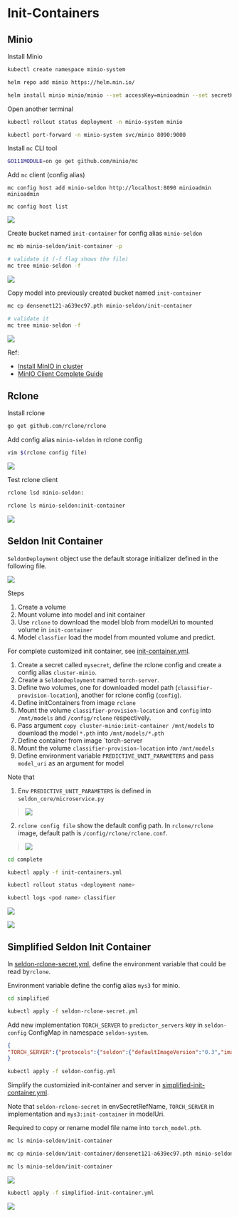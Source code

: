 # Init-Containers

## Minio

Install Minio

```bash
kubectl create namespace minio-system

helm repo add minio https://helm.min.io/

helm install minio minio/minio --set accessKey=minioadmin --set secretKey=minioadmin --namespace minio-system
```

Open another terminal

```bash
kubectl rollout status deployment -n minio-system minio

kubectl port-forward -n minio-system svc/minio 8090:9000
```

Install `mc` CLI tool

```bash
GO111MODULE=on go get github.com/minio/mc
```

Add `mc` client (config alias)

```
mc config host add minio-seldon http://localhost:8090 minioadmin minioadmin

mc config host list
```
![](https://i.imgur.com/dLUeRv7.png)



Create bucket named `init-container` for config alias `minio-seldon`

```bash
mc mb minio-seldon/init-container -p

# validate it (-f flag shows the file)
mc tree minio-seldon -f
```

![](https://i.imgur.com/TlDG465.png)

Copy model into previously created bucket named `init-container`

```bash
mc cp densenet121-a639ec97.pth minio-seldon/init-container

# validate it
mc tree minio-seldon -f
```

![](https://i.imgur.com/C37K7KI.png)

Ref:
- [Install MinIO in cluster](https://docs.seldon.io/projects/seldon-core/en/latest/examples/minio_setup.html)
- [MinIO Client Complete Guide](https://docs.min.io/docs/minio-client-complete-guide.html)


## Rclone

Install rclone

```bash
go get github.com/rclone/rclone
```

Add config alias `minio-seldon` in rclone config

```bash
vim $(rclone config file)
```

![](https://i.imgur.com/Fg7KfnP.png)

Test rclone client

```bash
rclone lsd minio-seldon:

rclone ls minio-seldon:init-container
```

![](https://i.imgur.com/Y02Fnwi.png)

## Seldon Init Container

`SeldonDeployment` object use the default storage initializer defined in the following file.

![](https://i.imgur.com/mkmxgS7.png)

Steps

1. Create a volume
2. Mount volume into model and init container
3. Use `rclone` to download the model blob from modelUri to mounted volume in `init-container`
4. Model `classfier` load the model from mounted volume and predict.

For complete customized init container, see [init-container.yml](complete/init-container.yml).

1. Create a secret called `mysecret`, define the rclone config and create a config alias `cluster-minio`.
2. Create a `SeldonDeployment` named `torch-server`.
1. Define two volumes, one for downloaded model path (`classifier-provision-location`), another for rclone config (`config`).
2. Define initContainers from image `rclone`
3. Mount the volume `classifier-provision-location` and `config` into `/mnt/models` and `/config/rclone` respectively.
4. Pass argument `copy cluster-minio:init-container /mnt/models` to download the model `*.pth` into `/mnt/models/*.pth`
5. Define container from image `torch-server
6. Mount the volume `classifier-provision-location` into `/mnt/models`
7. Define environment variable `PREDICTIVE_UNIT_PARAMETERS` and pass `model_uri` as an argument for model

Note that

1. Env `PREDICTIVE_UNIT_PARAMETERS` is defined in `seldon_core/microservice.py` 
> ![](https://i.imgur.com/1xQqT6n.png)
2. `rclone config file` show the default config path. In `rclone/rclone` image, default path is `/config/rclone/rclone.conf`.
> ![](https://i.imgur.com/B1aIm8z.png)

```bash
cd complete

kubectl apply -f init-containers.yml
```

```bash
kubectl rollout status <deployment name>
```

```bash
kubectl logs <pod name> classifier
```

![](https://i.imgur.com/NnXOUu5.png)

![](https://i.imgur.com/JgU4kVa.png)

## Simplified Seldon Init Container

In [seldon-rclone-secret.yml](simplified/seldon-rclone-secret.yml), define the environment variable that could be read by`rclone`.

Environment variable define the config alias `mys3` for minio. 

```bash
cd simplified

kubectl apply -f seldon-rclone-secret.yml
```

Add new implementation `TORCH_SERVER` to `predictor_servers` key in `seldon-config` ConfigMap in namespace `seldon-system`.

```json
{
"TORCH_SERVER":{"protocols":{"seldon":{"defaultImageVersion":"0.3","image":"titaneric/torch-server"}}}
}
```

```bash
kubectl apply -f seldon-config.yml
```

Simplify the customizied init-container and server in [simplified-init-container.yml](simplified/simplified-init-container.yml).

Note that `seldon-rclone-secret` in envSecretRefName, `TORCH_SERVER` in implementation and `mys3:init-container` in modelUri.

Required to copy or rename model file name into `torch_model.pth`.

```bash
mc ls minio-seldon/init-container

mc cp minio-seldon/init-container/densenet121-a639ec97.pth minio-seldon/init-container/torch_model.pth

mc ls minio-seldon/init-container 
```

![](https://i.imgur.com/NDGPH4x.png)

```bash
kubectl apply -f simplified-init-container.yml
```

![](https://i.imgur.com/MRe6Ado.png)